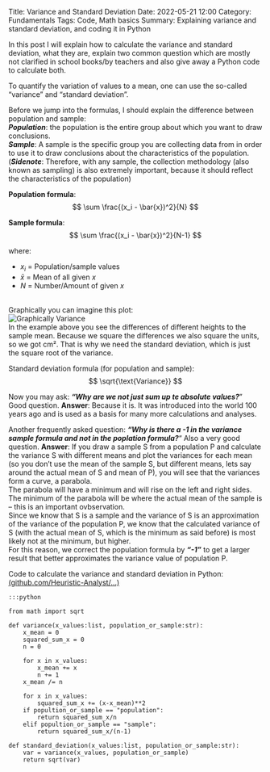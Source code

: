 Title: Variance and Standard Deviation
Date: 2022-05-21 12:00
Category: Fundamentals
Tags: Code, Math basics
Summary: Explaining variance and standard deviation, and coding it in Python

In this post I will explain how to calculate the variance and standard deviation, what they are, explain two common question which are mostly not clarified in school books/by teachers and also give away a Python code to calculate both.<br>

To quantify the variation of values to a mean, one can use the so-called “variance” and “standard deviation”.<br>

Before we jump into the formulas, I should explain the difference between population and sample:<br>
***Population***: the population is the entire group about which you want to draw conclusions.<br>
***Sample***: A sample is the specific group you are collecting data from in order to use it to draw conclusions about the characteristics of the population.<br />
(***Sidenote***: Therefore, with any sample, the collection methodology (also known as sampling) is also extremely important, because it should reflect the characteristics of the population)

**Population formula**:<br>
$$ \sum \frac{(x_i - \bar{x})^2}{N} $$

**Sample formula**:<br>
$$ \sum \frac{(x_i - \bar{x})^2}{N-1} $$

where:

- $x_i$ = Population/sample values
- $\bar{x}$ = Mean of all given $x$
- $N$ = Number/Amount of given $x$<br><br>

Graphically you can imagine this plot:<br>
![Graphically Variance]({static}/images/2022_05_21_article_1_picture_1.png)<br>
In the example above you see the differences of different heights to the sample mean. Because we square the differences we also square the units, so we got cm². That is why we need the standard deviation, which is just the square root of the variance.

Standard deviation formula (for population and sample):<br>
$$ \sqrt{\text{Variance}} $$

Now you may ask: ***“Why are we not just sum up te absolute values?***” Good question.
**Answer**: Because it is. It was introduced into the world 100 years ago and is used as a basis for many more calculations and analyses.

Another frequently asked question: ***“Why is there a -1 in the variance sample formula and not in the poplation formula?***“
Also a very good question.
**Answer**: If you draw a sample S from a population P and calculate the variance S with different means and plot the variances for each mean (so you don’t use the mean of the sample S, but different means, lets say around the actual mean of S and mean of P), you will see that the variances form a curve, a parabola.<br>
The parabola will have a minimum and will rise on the left and right sides.<br>
The minimum of the parabola will be where the actual mean of the sample is – this is an important ovbservation.<br>
Since we know that S is a sample and the variance of S is an approximation of the variance of the population P, we know that the calculated variance of S (with the actual mean of S, which is the minimum as said before) is most likely not at the minimum, but higher.<br>
For this reason, we correct the population formula by ***“-1”*** to get a larger result that better approximates the variance value of population P.

Code to calculate the variance and standard deviation in Python: [(github.com/Heuristic-Analyst/…)](https://github.com/Heuristic-Analyst/heuristic-analyst.com/tree/main/Variance%20and%20standard%20deviation)

    :::python

    from math import sqrt
 
    def variance(x_values:list, population_or_sample:str):
        x_mean = 0
        squared_sum_x = 0
        n = 0
    
        for x in x_values:
            x_mean += x
            n += 1
        x_mean /= n
    
        for x in x_values:
            squared_sum_x += (x-x_mean)**2
        if popultion_or_sample == "population":
            return squared_sum_x/n
        elif popultion_or_sample == "sample":
            return squared_sum_x/(n-1)
 
    def standard_deviation(x_values:list, population_or_sample:str):
        var = variance(x_values, population_or_sample)
        return sqrt(var)